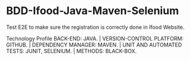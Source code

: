 # BDD-Ifood-Java-Maven-Selenium

Test E2E to make sure the registration is correctly done in Ifood Website.


Technology Profile
  BACK-END: JAVA. | VERSION-CONTROL PLATFORM: GITHUB. | DEPENDENCY MANAGER: MAVEN. | UNIT AND AUTOMATED TESTS: JUNIT, SELENIUM. | METHODS: BLACK-BOX.
